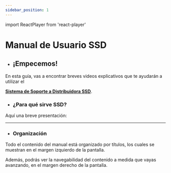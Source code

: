 ```yaml
---
sidebar_position: 1
---
```

import ReactPlayer from 'react-player'

# Manual de Usuario SSD 
- ## ¡Empecemos!

En esta guía, vas a encontrar breves videos explicativos que te ayudarán a utilizar el
 
**[Sistema de Soporte a Distribuidora SSD](https://ssd-proyectofinal.systems/)**.

- ### ¿Para qué sirve SSD?

Aquí una breve presentación:

<ReactPlayer controls url='https://www.youtube.com/watch?v=dX-hZwP3lJc&list=PLpyf3L4czFdpP4LZZhhjridvfwvAYW7c0 width=30%'/>

-----------------------------------------------------

- ### Organización

Todo el contenido del manual está organizado por títulos, los cuales se muestran en el margen izquierdo de la pantalla.

Además, podrás ver la navegabilidad del contenido a medida que vayas avanzando, en el margen derecho de la pantalla.
